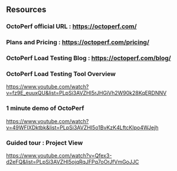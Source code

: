 ## Resources

### OctoPerf official URL : https://octoperf.com/

### Plans and Pricing : https://octoperf.com/pricing/

### OctoPerf Load Testing Blog : https://octoperf.com/blog/

### OctoPerf Load Testing Tool Overview

https://www.youtube.com/watch?v=fz9E_euuxQU&list=PLpSi3AVZHI5rJHGiVh2W90k28KqERDNNV

### 1 minute demo of OctoPerf

https://www.youtube.com/watch?v=49WFIXDktbk&list=PLpSi3AVZHI5o1BvKzK4LftcKIpo4WJejh

### Guided tour : Project View

https://www.youtube.com/watch?v=Qfex3-d2eFQ&list=PLpSi3AVZHI5ojqRqJFPq7oOrJfVmGoJJC

